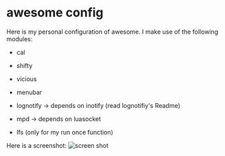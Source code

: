 awesome config
==============

Here is my personal configuration of awesome.
I make use of the following modules:

* cal

* shifty

* vicious

* menubar

* lognotify -> depends on inotify (read lognotifiy's Readme)

* mpd -> depends on luasocket

* lfs (only for my run once function)


Here is a screenshot:
![screen shot](https://raw.github.com/Mic92/awesome-dotfiles/master/screenshot.png)
